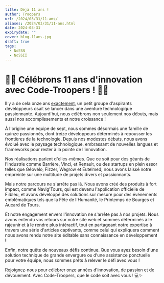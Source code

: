 ```yaml
---
title: Déjà 11 ans !
author: Troopers
url: /2024/03/31/11-ans/
aliases: /2024/03/31/11-ans.html
date: 2024-03-31
expirydate: ""
cover: blog-11ans.jpg
draft: true
tags:
  - NoESN
  - NoSSII
---
```

# 🎉🎂 Célébrons 11 ans d'innovation avec Code-Troopers ! 🎂🎉

Il y a de cela onze ans [exactement](http://code-troopers.com/2013/03/31/premierarticle/), un petit groupe d'aspirants développeurs osait se lancer dans une aventure technologique passionnante. Aujourd'hui, nous célébrons non seulement nos débuts, mais aussi nos accomplissements et notre croissance !

À l'origine une équipe de sept, nous sommes désormais une famille de quinze passionnés, dont treize développeurs déterminés à repousser les frontières de la technologie. Depuis nos modestes débuts, nous avons évolué avec le paysage technologique, embrassant de nouvelles langues et frameworks pour rester à la pointe de l'innovation.

Nos réalisations parlent d'elles-mêmes. Que ce soit pour des géants de l'industrie comme Barrière, Vinci, et Renault, ou des startups en plein essor telles que Géovélo, Fizzer, Wegrow et Eutelmed, nous avons laissé notre empreinte sur une multitude de projets divers et passionnants.

Mais notre parcours ne s'arrête pas là. Nous avons créé des produits à fort impact, comme Navig'Tours, qui est devenu l'application officielle de Filbleu, et avons développé des solutions sur mesure pour des événements emblématiques tels que la Fête de l'Humanité, le Printemps de Bourges et Aucard de Tours.

Et notre engagement envers l'innovation ne s'arrête pas à nos projets. Nous avons entendu vos retours sur notre site web et sommes déterminés à le rajeunir et à le rendre plus intéractif, tout en partageant notre expertise à travers une série d'articles captivants, comme celui qui expliquera comment nous avons rendu notre site éditable sans connaissance en développement !

Enfin, notre quête de nouveaux défis continue. Que vous ayez besoin d'une solution technique de grande envergure ou d'une assistance ponctuelle pour votre équipe, nous sommes prêts à relever le défi avec vous !

Rejoignez-nous pour célébrer onze années d'innovation, de passion et de dévouement. Avec Code-Troopers, que le code soit avec vous ! 💻✨
